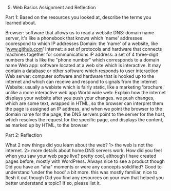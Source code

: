 5. Web Basics Assignment and Reflection

Part 1: Based on the resources you looked at, describe the terms you learned about.

Browser:  software that allows us to read a website
DNS:      domain name server, it's like a phonebook that knows which 'name' addresses coorespond to which IP addresses
Domain:   the 'name' of a website, like 'www.github.com'
Internet: a set of protocols and hardware that connects machines together for communications
IP address: a set of 4 three-digit numbers that is like the "phone number" which corresponds to a domain name
Web app:    software located at a web site which is interactive. It may contain a database or other software which responds to user interaction
Web server: computer software and hardware that is hooked up to the internet and which can receive and respond to signals from the internet
Website:  usually a webiste which is fairly static, like a marketing 'brochure,' unlike a more interactive web app
World wide web:
Explain how the internet displays your website after you push your changes. we push changes, which are some text, wrapped in HTML, so the browser can interpret them
the page is assigned an IP address, and when we point the browser to the domain name for the page, the DNS servers point to the server for the host, which resolves the request for the specific page, and displays the content, as marked up by HTML, to the browser

Part 2: Reflection

What 2 new things did you learn about the web? 1> the web is not the internet. 2> more details about home DNS servers work. 
How did you feel when you saw your web page live?   pretty cool, although I have created pages before, mostly with WordPress. Always nice to see a product though
Did you have an "aha" moments or were any concepts solidified? Good to understand 'under the hood' a bit more. this was mostly familiar, nice to flesh it out though
Did you find any resources on your own that helped you better understand a topic? If so, please list it.
